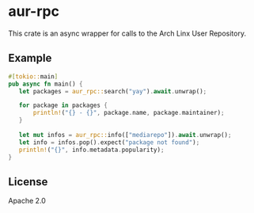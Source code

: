 # aur-rpc

This crate is an async wrapper for calls to the Arch Linx User Repository.

## Example

```rust
#[tokio::main]
pub async fn main() {
   let packages = aur_rpc::search("yay").await.unwrap();

   for package in packages {
       println!("{} - {}", package.name, package.maintainer);
   }
   
   let mut infos = aur_rpc::info(["mediarepo"]).await.unwrap();
   let info = infos.pop().expect("package not found");
   println!("{}", info.metadata.popularity);
}
```

## License

Apache 2.0
